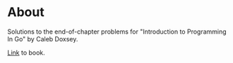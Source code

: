 # About
Solutions to the end-of-chapter problems for "Introduction to Programming In Go" by Caleb Doxsey.

[Link](https://www.golang-book.com/books/intro) to book.
